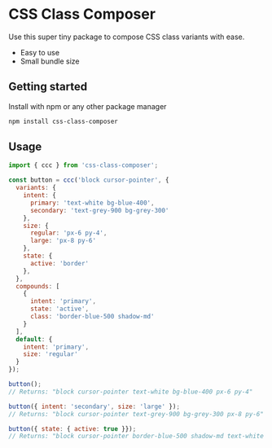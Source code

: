 # CSS Class Composer

Use this super tiny package to compose CSS class variants with ease.

- Easy to use
- Small bundle size

## Getting started

Install with npm or any other package manager

```sh
npm install css-class-composer
```

## Usage

```js
import { ccc } from 'css-class-composer';

const button = ccc('block cursor-pointer', {
  variants: {
    intent: {
      primary: 'text-white bg-blue-400',
      secondary: 'text-grey-900 bg-grey-300'
    },
    size: {
      regular: 'px-6 py-4',
      large: 'px-8 py-6'
    },
    state: {
      active: 'border'
    },
  },
  compounds: [
    {
      intent: 'primary',
      state: 'active',
      class: 'border-blue-500 shadow-md'
    }
  ],
  default: {
    intent: 'primary',
    size: 'regular'
  }
});

button();
// Returns: "block cursor-pointer text-white bg-blue-400 px-6 py-4"

button({ intent: 'secondary', size: 'large' });
// Returns: "block cursor-pointer text-grey-900 bg-grey-300 px-8 py-6"

button({ state: { active: true }});
// Returns: "block cursor-pointer border-blue-500 shadow-md text-white bg-blue-400 px-6 py-4 border"
```
